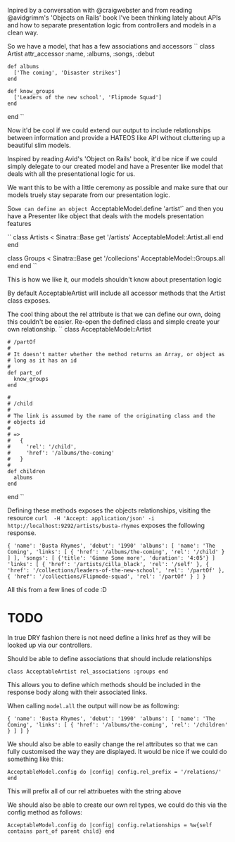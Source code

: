Inpired by a conversation with @craigwebster and from reading @avidgrimm's
'Objects on Rails' book I've been thinking lately about APIs and how to
separate presentation logic from controllers and models in a clean way.

So we have a model, that has a few associations and accessors
``
  class Artist
    attr_accessor :name, :albums, :songs, :debut

    def albums
      ['The coming', 'Disaster strikes']
    end

    def know_groups
      ['Leaders of the new school', 'Flipmode Squad']
    end
  end
``

Now it'd be cool if we could extend our output to include relationships between
information and provide a HATEOS like API without cluttering up a beautiful
slim models.

Inspired by reading Avid's 'Object on Rails' book, it'd be nice if we could
simply delegate to our created model and have a Presenter like model that deals
with all the presentational logic for us.

We want this to be with a little ceremony as possible and make sure that our
models truely stay separate from our presentation logic.

So`we can define an object `AcceptableModel.define 'artist'` and then you have
a Presenter like object that deals with the models presentation features

``
  class Artists < Sinatra::Base
    get '/artists'
      AcceptableModel::Artist.all
    end
  end

  class Groups < Sinatra::Base
    get '/collecions'
      AcceptableModel::Groups.all
    end
  end
``

This is how we like it, our models shouldn't know about presentation logic

By default AcceptableArtist will include all accessor methods that the Artist
class exposes.

The cool thing about the rel attribute is that we can define our own, doing
this couldn't be easier. Re-open the defined class and simple create your own
relationship.
``
  class AcceptableModel::Artist

    # /partOf
    #
    # It doesn't matter whether the method returns an Array, or object as
    # long as it has an id
    #
    def part_of
      know_groups
    end 

    #
    # /child
    #
    # The link is assumed by the name of the originating class and the
    # objects id
    #
    # => 
    #   {
    #     'rel': '/child',
    #     'href': '/albums/the-coming'
    #   }
    #
    def children
      albums
    end
  end
``

Defining these methods exposes the objects relationships, visiting the resource
`curl  -H 'Accept: application/json' -i http://localhost:9292/artists/busta-rhymes`
exposes the following response.

``
{
  'name': 'Busta Rhymes',
  'debut': '1990'
  'albums': [
    'name': 'The Coming',
    'links': [
      {
        'href': '/albums/the-coming',
        'rel': '/child'
      }
    ]
  ],
  'songs': [
    {'title': 'Gimme Some more', 'duration': '4:05'}
  ]
  'links': [
    {
      'href': '/artists/cilla_black',
      'rel': '/self'
    },
    {
      'href': '/collections/leaders-of-the-new-school',
      'rel': '/partOf'
    },
    {
      'href': '/collections/Flipmode-squad',
      'rel': '/partOf'
    }
  ]
}
``

All this from a few lines of code :D

TODO
====

In true DRY fashion there is not need define a links href as they will be
looked up via our controllers.

Should be able to define associations that should include relationships

``
  class AcceptableArtist
    rel_associations :groups
  end
``

This allows you to define which methods should be included in the response body along with their associated links.

When calling `model.all` the output will now be as following:

``
  {
    'name': 'Busta Rhymes',
    'debut': '1990'
    'albums': [
      'name': 'The Coming',
      'links': [
        {
          'href': '/albums/the-coming',
          'rel': '/children'
        }
      ]
    ]
  }
``

We should also be able to easily change the rel attributes so that we can fully customised the way they are displayed. It would be nice if we could do something like this:

``
AcceptableModel.config do |config|
  config.rel_prefix = '/relations/'
end
``

This will prefix all of our rel attribuetes with the string above

We should also be able to create our own rel types, we could do this via the config method as follows:

``
AcceptableModel.config do |config|
  config.relationships = %w{self contains part_of parent child}
end
``
